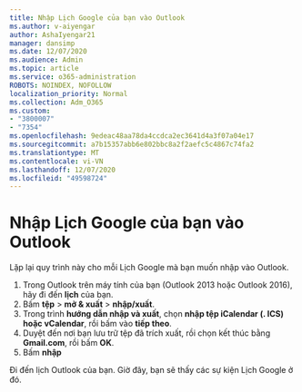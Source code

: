 ```yaml
---
title: Nhập Lịch Google của bạn vào Outlook
ms.author: v-aiyengar
author: AshaIyengar21
manager: dansimp
ms.date: 12/07/2020
ms.audience: Admin
ms.topic: article
ms.service: o365-administration
ROBOTS: NOINDEX, NOFOLLOW
localization_priority: Normal
ms.collection: Adm_O365
ms.custom:
- "3800007"
- "7354"
ms.openlocfilehash: 9edeac48aa78da4ccdca2ec3641d4a3f07a04e17
ms.sourcegitcommit: a7b15357abb6e802bbc8a2f2aefc5c4867c74fa2
ms.translationtype: MT
ms.contentlocale: vi-VN
ms.lasthandoff: 12/07/2020
ms.locfileid: "49598724"
---
```

# <a name="import-your-google-calendar-to-outlook"></a>Nhập Lịch Google của bạn vào Outlook

Lặp lại quy trình này cho mỗi Lịch Google mà bạn muốn nhập vào Outlook.

1. Trong Outlook trên máy tính của bạn (Outlook 2013 hoặc Outlook 2016), hãy đi đến **lịch** của bạn.
1. Bấm **tệp**  >  **mở & xuất**  >  **nhập/xuất**.
1. Trong trình **hướng dẫn nhập và xuất**, chọn **nhập tệp iCalendar (. ICS) hoặc vCalendar**, rồi bấm vào **tiếp theo**.
1. Duyệt đến nơi bạn lưu trữ tệp đã trích xuất, rồi chọn kết thúc bằng **Gmail.com**, rồi bấm **OK**.
1. Bấm **nhập**

Đi đến lịch Outlook của bạn. Giờ đây, bạn sẽ thấy các sự kiện Lịch Google ở đó.
